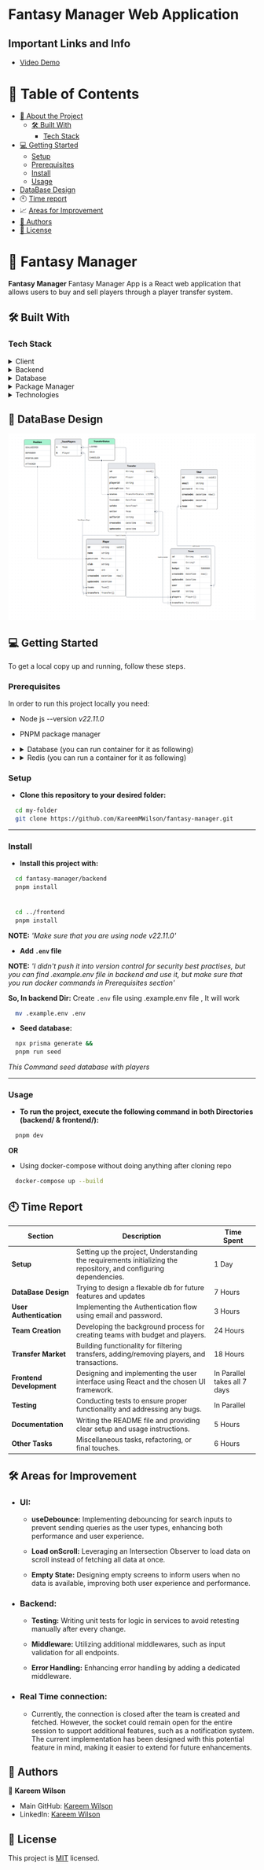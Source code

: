 # Fantasy Manager Web Application

## Important Links and Info

- [Video Demo]()

<!-- TABLE OF CONTENTS -->

# 📗 Table of Contents

- [📖 About the Project](#about-project)
  - [🛠 Built With](#built-with)
    - [Tech Stack](#tech-stack)
- [💻 Getting Started](#getting-started)
  - [Setup](#setup)
  - [Prerequisites](#prerequisites)
  - [Install](#install)
  - [Usage](#usage)
- [ DataBase Design](#database-design)
- 🕙 [Time report](#Time-Report)
- 📈 [Areas for Improvement](#improvements)
- [👥 Authors](#authors)
- [📝 License](#license)

<!-- PROJECT DESCRIPTION -->

# 📖 Fantasy Manager <a name="about-project"></a>

**Fantasy Manager** Fantasy Manager App is a React web application that allows users to buy and sell players through a player transfer system.

## 🛠 Built With <a name="built-with"></a>

### Tech Stack <a name="tech-stack"></a>

<details>
  <summary>Client</summary>
  <ul>
    <li><a href="https://reactjs.org/">React</a></li>
    <li><a href="https://redux.js.org/">Redux</a></li>
  </ul>
</details>

<details>
<summary>Backend</summary>
  <ul>
    <li><a href="https://nodejs.org/en">Node.js</a></li>
    <li><a href="https://expressjs.com/">Express.js</a></li>
  </ul>
</details>

<details>
<summary>Database</summary>
  <ul>
    <li><a href="https://www.postgresql.org/">PostgreSQL</a></li>
    <li><a href="https://www.prisma.io/">Prisma.js (As Database ORM)</a></li>
  </ul>
</details>
<details>
<summary>Package Manager</summary>
  <ul>
    <li><a href="https://pnpm.io/">PNPM</a></li>
  </ul>
</details>
<details>
<summary>Technologies</summary>
  <ul>
    <li><a href="https://expressjs.com/">Express.js</a></li>
    <li><a href="https://redux-toolkit.js.org/rtk-query/overview">RTK Query</a></li>
    <li><a href="https://developer.mozilla.org/en-US/docs/Web/API/WebSockets_API">WebSockets</a></li>
    <li><a href="https://docs.bullmq.io/">Bull MQ</a></li>
    <li><a href="https://www.docker.com/">Docker (optional)</a></li>
  </ul>
</details>


<!-- DATABASE Design -->

## 💁 DataBase Design <a name="database-design"></a>

<img src="./docs/ERD.png">



<!-- GETTING STARTED -->

## 💻 Getting Started <a name="getting-started"></a>

To get a local copy up and running, follow these steps.

### Prerequisites

In order to run this project locally you need:

- Node js --version *v22.11.0*
- PNPM package manager
- <details>
    <summary>Database (you can run container for it as following)</summary>
    <ul>
    
    ```sh
         docker run --name my-postgres-container \
        -e POSTGRES_USER=postgres \
        -e POSTGRES_PASSWORD=postgres \
        -p 5432:5432 \
        -d postgres
    ```
    </ul>
    </details>
- <details>
    <summary>Redis (you can run a container for it as following)</summary>
    <ul>
    
    ```sh
         docker run --name my-redis-container \
        -p 6379:6379 \
        -d redis
    ```
    </ul>
</details>


### Setup

- **Clone this repository to your desired folder:**

```sh
  cd my-folder
  git clone https://github.com/KareemMWilson/fantasy-manager.git
```

----------------------------
### Install

- **Install this project with:**

```sh
  cd fantasy-manager/backend
  pnpm install


  cd ../frontend
  pnpm install
```
**NOTE:** *'Make sure that you are using node *v22.11.0*'*

- **Add `.env` file**

**NOTE:** *'I didn't push it into version control for security best practises, but you can find .example.env file in backend and use it, but make sure that you run docker commands in Prerequisites section'*

**So, In backend Dir:**
Create `.env` file using .example.env file , It will work

```sh
  mv .example.env .env
```


- **Seed database:** 

```sh
  npx prisma generate &&
  pnpm run seed
```

*This Command seed database with players*

--------------------------
### Usage

- **To run the project, execute the following command in both Directories (backend/ & frontend/):**

```sh
  pnpm dev
```

**OR**
- Using docker-compose without doing anything after cloning repo
```sh
  docker-compose up --build
```
<!-- AUTHORS -->


## 🕙 Time Report  <a name="time-report"></a>

| **Section**          | **Description**                                                                     | **Time Spent** |
|-----------------------|-------------------------------------------------------------------------------------|----------------|
| **Setup**            | Setting up the project, Understanding the requirements initializing the repository, and configuring dependencies.  | 1 Day       |
| **DataBase Design** | Trying to design a flexable db for future features and updates                          | 7 Hours       |
| **User Authentication** | Implementing the Authentication flow using email and password.                      | 3 Hours       |
| **Team Creation**    | Developing the background process for creating teams with budget and players.          | 24 Hours       |
| **Transfer Market**  | Building functionality for filtering transfers, adding/removing players, and transactions. | 18 Hours       |
| **Frontend Development** | Designing and implementing the user interface using React and the chosen UI framework. |  In Parallel takes all 7 days      |
| **Testing**          | Conducting tests to ensure proper functionality and addressing any bugs.               | In Parallel       |
| **Documentation**    | Writing the README file and providing clear setup and usage instructions.              | 5 Hours       |
| **Other Tasks**      | Miscellaneous tasks, refactoring, or final touches.                                    | 6 Hours       |





## 🛠 Areas for Improvement

- ### UI:

    - **useDebounce:** Implementing debouncing for search inputs to prevent sending queries as the user types, enhancing both performance and user experience.

    - **Load onScroll:** Leveraging an Intersection Observer to load data on scroll instead of fetching all data at once.

    - **Empty State:** Designing empty screens to inform users when no data is available, improving both user experience and performance.

- ### Backend: 

    - **Testing:** Writing unit tests for logic in services to avoid retesting manually after every change. 

    - **Middleware:** Utilizing additional middlewares, such as input validation for all endpoints. 

    - **Error Handling:** Enhancing error handling by adding a dedicated middleware.

- ### Real Time connection:
    - Currently, the connection is closed after the team is created and fetched. However, the socket could remain open for the entire session to support additional features, such as a notification system. The current implementation has been designed with this potential feature in mind, making it easier to extend for future enhancements.


## 👥 Authors <a name="authors"></a>

👤 **Kareem Wilson**

- Main GitHub: [Kareem Wilson](https://github.com/KareemWilson)
- LinkedIn: [Kareem Wilson](https://linkedin.com/in/kareem-wilson)


<!-- LICENSE -->

## 📝 License <a name="license"></a>

This project is [MIT](./LICENSE) licensed.